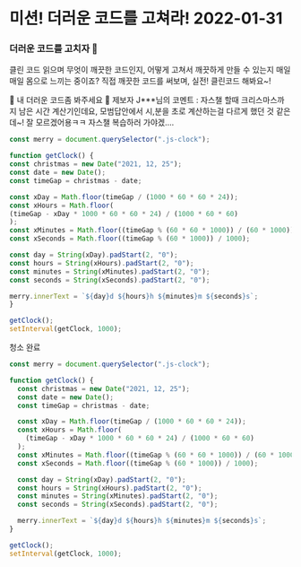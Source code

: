 # 미션! 더러운 코드를 고쳐라! 2022-01-31

### 더러운 코드를 고치자 🌟
클린 코드 읽으며 무엇이 깨끗한 코드인지, 어떻게 고쳐서 깨끗하게 만들 수 있는지 매일 매일 몸으로 느끼는 중이죠? 직접 깨끗한 코드를 써보며, 실전! 클린코드 해봐요~!

💩 내 더러운 코드좀 봐주세요 💩
제보자 J***님의 코멘트 :
자스챌 할때 크리스마스까지 남은 시간 계산기인데요, 모범답안에서 시,분을 초로 계산하는걸 다르게 했던 것 같은데~! 잘 모르겠어용ㅋㅋ 자스챌 복습하러 가야겠....

```js
const merry = document.querySelector(".js-clock");

function getClock() {
const christmas = new Date("2021, 12, 25");
const date = new Date();
const timeGap = christmas - date;

const xDay = Math.floor(timeGap / (1000 * 60 * 60 * 24));
const xHours = Math.floor(
(timeGap - xDay * 1000 * 60 * 60 * 24) / (1000 * 60 * 60)
);
const xMinutes = Math.floor((timeGap % (60 * 60 * 1000)) / (60 * 1000));
const xSeconds = Math.floor((timeGap % (60 * 1000)) / 1000);

const day = String(xDay).padStart(2, "0");
const hours = String(xHours).padStart(2, "0");
const minutes = String(xMinutes).padStart(2, "0");
const seconds = String(xSeconds).padStart(2, "0");

merry.innerText = `${day}d ${hours}h ${minutes}m ${seconds}s`;
}

getClock();
setInterval(getClock, 1000);
```

청소 완료

```js
const merry = document.querySelector(".js-clock");

function getClock() {
  const christmas = new Date("2021, 12, 25");
  const date = new Date();
  const timeGap = christmas - date;

  const xDay = Math.floor(timeGap / (1000 * 60 * 60 * 24));
  const xHours = Math.floor(
    (timeGap - xDay * 1000 * 60 * 60 * 24) / (1000 * 60 * 60)
  );
  const xMinutes = Math.floor((timeGap % (60 * 60 * 1000)) / (60 * 1000));
  const xSeconds = Math.floor((timeGap % (60 * 1000)) / 1000);

  const day = String(xDay).padStart(2, "0");
  const hours = String(xHours).padStart(2, "0");
  const minutes = String(xMinutes).padStart(2, "0");
  const seconds = String(xSeconds).padStart(2, "0");

  merry.innerText = `${day}d ${hours}h ${minutes}m ${seconds}s`;
}

getClock();
setInterval(getClock, 1000);

```
